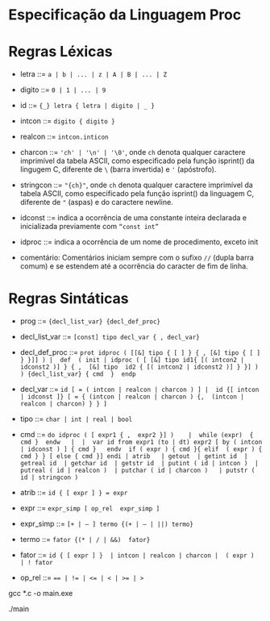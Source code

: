 # Especificação da Linguagem Proc
 # Regras Léxicas

- letra ::= `a | b | ... | z | A | B | ... | Z`
  
- digito ::= `0 | 1 | ... | 9`
  
- id ::= `{_} letra { letra | digito | _ }`
  
- intcon ::= `digito { digito }`
  
- realcon ::= `intcon.inticon`
  
- charcon ::= `'ch' | '\n' | '\0'`, onde `ch` denota qualquer caractere imprimível da 
tabela ASCII, como especificado pela função isprint() da lingugem C, 
diferente de `\` (barra invertida) e `'` (apóstrofo).

- stringcon ::= `"{ch}"`,  onde `ch` denota qualquer caractere imprimível da tabela ASCII, 
como especificado pela função isprint() da linguagem C, diferente de  `"` 
(aspas) e do caractere newline.

- idconst ::= indica a ocorrência de uma constante inteira declarada e inicializada 
previamente com `“const int”`

- idproc ::= indica a ocorrência de um nome de procedimento, exceto init
  
- comentário: Comentários iniciam sempre com o sufixo `//` (dupla barra comum) e se 
estendem até a ocorrência do caracter de fim de linha.

# Regras Sintáticas

- prog ::= `{decl_list_var} {decl_def_proc} `

- decl_list_var ::= `[const] tipo decl_var { , decl_var} `

- decl_def_proc ::= `prot idproc ( [[&] tipo { [ ] } { , [&] tipo { [ ] } }]] ) | 
def  ( init | idproc ( [ [&] tipo id1{ [( intcon2 | idconst2 )] } { , 
[&] tipo  id2 { [( intcon2 | idconst2 )] } }] ) ) {decl_list_var} { cmd 
}  endp `

- decl_var ::= `id [ = ( intcon | realcon | charcon ) ] | 
id {[ intcon | idconst ]} [ = { (intcon | realcon | charcon ) {, 
(intcon | realcon | charcon) } } ] `

- tipo ::= `char | int | real | bool `

- cmd ::= `do idproc ( [ expr1 { ,  expr2 }] )   
| 
while (expr)  { cmd }  endw  
| 
| 
var id from expr1 (to | dt) expr2 [ by ( intcon | idconst ) ] { cmd }  
endv 
if ( expr ) { cmd }{ elif  ( expr ) { cmd } } [ else { cmd }] endi | atrib  
  | getout 
 | getint id 
 | getreal id 
 | getchar id 
 | getstr id 
 | putint ( id | intcon ) 
 | putreal ( id | realcon ) 
 | putchar ( id | charcon )  
 | putstr ( id | stringcon ) `

- atrib ::= `id { [ expr ] } = expr  `

- expr ::= `expr_simp [ op_rel  expr_simp ] `

- expr_simp ::= `[+ | – ] termo {(+ | – | ||) termo}`

- termo ::= `fator {(* | / | &&)  fator} `

- fator ::= `id { [ expr ] }  | intcon | realcon | charcon |  ( expr )  | ! fator `

- op_rel ::= `== | != | <= | < | >= | >`


gcc *.c -o main.exe

./main
 
